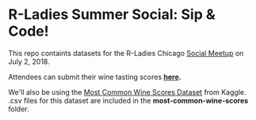 # R-Ladies Summer Social: Sip & Code!

This repo containts datasets for the R-Ladies Chicago [Social Meetup](https://www.meetup.com/rladies-chicago/events/251993949/) on July 2, 2018.  
  
Attendees can submit their wine tasting scores **[here](https://goo.gl/forms/T7iWlNdCEWkFTBIg1).**  
  
We'll also be using the [Most Common Wine Scores Dataset](https://www.kaggle.com/residentmario/most-common-wine-scores) from Kaggle.   
.csv files for this dataset are included in the **most-common-wine-scores** folder.  
  
  
